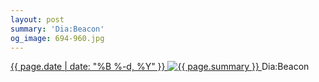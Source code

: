 ```yaml
---
layout: post
summary: 'Dia:Beacon'
og_image: 694-960.jpg
---
```


<p>
 <time>
  <a href="/694">
   {{ page.date | date: "%B %-d, %Y" }}
  </a>
 </time>
 <a href="/694">
  <img alt="{{ page.summary }}" sizes="(min-width: 700px) 50vw, calc(100vw - 2rem)" src="{{ site.assets_url }}/694-480.jpg" srcset="{{ site.assets_url }}/694-240.jpg 240w, {{ site.assets_url }}/694-480.jpg 480w, {{ site.assets_url }}/694-720.jpg 720w, {{ site.assets_url }}/694-960.jpg 960w"/>
 </a>
 <span>
  Dia:Beacon
 </span>
</p>
